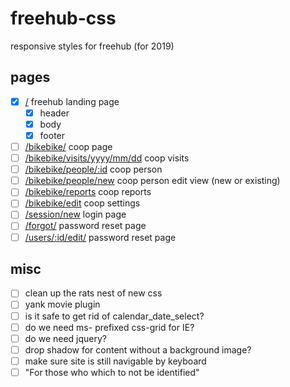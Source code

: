 # freehub-css
responsive styles for freehub (for 2019)

## pages
- [x] [/](https://johngravois.com/freehub-css/index.html) freehub landing page
  - [x] header
  - [x] body
  - [x] footer
- [ ] [/bikebike/](https://johngravois.com/freehub-css/bikebike/index.html) coop page
- [ ] [/bikebike/visits/yyyy/mm/dd](https://johngravois.com/freehub-css/bikebike/visits/2019/1/1/index.html) coop visits
- [ ] [/bikebike/people/:id](https://johngravois.com/freehub-css/bikebike/people/123/index.html) coop person
- [ ] [/bikebike/people/new](https://johngravois.com/freehub-css/bikebike/people/new/index.html) coop person edit view (new or existing)
- [ ] [/bikebike/reports](https://johngravois.com/freehub-css/bikebike/reports/index.html) coop reports
- [ ] [/bikebike/edit](https://johngravois.com/freehub-css/bikebike/edit/index.html) coop settings
- [ ] [/session/new](https://johngravois.com/freehub-css/session/new/index.html) login page
- [ ] [/forgot/](https://johngravois.com/freehub-css/forgot/index.html) password reset page
- [ ] [/users/:id/edit/](https://johngravois.com/freehub-css/users/123/index.html) password reset page

## misc

- [ ] clean up the rats nest of new css
- [ ] yank movie plugin
- [ ] is it safe to get rid of calendar_date_select?
- [ ] do we need ms- prefixed css-grid for IE?
- [ ] do we need jquery?
- [ ] drop shadow for content without a background image?
- [ ] make sure site is still navigable by keyboard
- [ ] "For those who which to not be identified"
